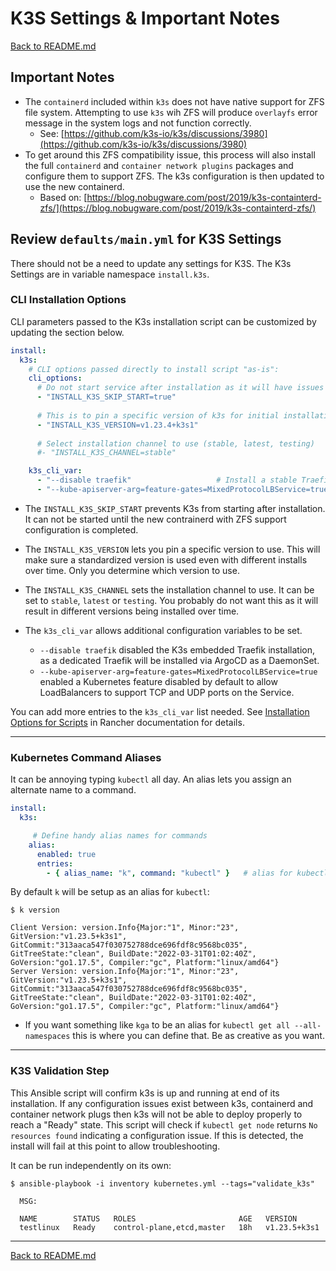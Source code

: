 # K3S Settings & Important Notes

[Back to README.md](../README.md)

## Important Notes

* The `containerd` included within `k3s` does not have native support for ZFS file system. Attempting to use `k3s` wih ZFS will produce `overlayfs` error message in the system logs and not function correctly.
  * See: [https://github.com/k3s-io/k3s/discussions/3980](https://github.com/k3s-io/k3s/discussions/3980)
* To get around this ZFS compatibility issue, this process will also install the full `containerd` and `container network plugins` packages and configure them to support ZFS. The k3s configuration is then updated to use the new containerd.
  * Based on: [https://blog.nobugware.com/post/2019/k3s-containterd-zfs/](https://blog.nobugware.com/post/2019/k3s-containterd-zfs/)

## Review `defaults/main.yml` for K3S Settings

There should not be a need to update any settings for K3S. The K3s Settings are in variable namespace `install.k3s`.

### CLI Installation Options

CLI parameters passed to the K3s installation script can be customized by updating the section below.

```yml
install:
  k3s:
    # CLI options passed directly to install script "as-is":
    cli_options:
      # Do not start service after installation as it will have issues with ZFS
      - "INSTALL_K3S_SKIP_START=true"
      
      # This is to pin a specific version of k3s for initial installation
      - "INSTALL_K3S_VERSION=v1.23.4+k3s1"
      
      # Select installation channel to use (stable, latest, testing)
      #- "INSTALL_K3S_CHANNEL=stable"

    k3s_cli_var:
      - "--disable traefik"                   # Install a stable Traefik via helm instead
      - "--kube-apiserver-arg=feature-gates=MixedProtocolLBService=true"  # Allow Load Balancer to use TCP & UDP Ports
```

* The `INSTALL_K3S_SKIP_START` prevents K3s from starting after installation. It can not be started until the new contrainerd with ZFS support configuration is completed.

* The `INSTALL_K3S_VERSION` lets you pin a specific version to use.  This will make sure a standardized version is used even with different installs over time.  Only you determine which version to use.

* The `INSTALL_K3S_CHANNEL` sets the installation channel to use. It can be set to `stable`, `latest` or `testing`. You probably do not want this as it will result in different versions being installed over time.

* The `k3s_cli_var` allows additional configuration variables to be set.
  * `--disable traefik` disabled the K3s embedded Traefik installation, as a dedicated Traefik will be installed via ArgoCD as a DaemonSet.
  * `--kube-apiserver-arg=feature-gates=MixedProtocolLBService=true` enabled a Kubernetes feature disabled by default to allow LoadBalancers to support TCP and UDP ports on the Service.
  
You can add more entries to the `k3s_cli_var` list needed.  See [Installation Options for Scripts](https://rancher.com/docs/k3s/latest/en/installation/install-options/) in Rancher documentation for details.

---

### Kubernetes Command Aliases

It can be annoying typing `kubectl` all day.  An alias lets you assign an alternate name to a command.  

```yaml
install:
  k3s:

     # Define handy alias names for commands
    alias:
      enabled: true
      entries:
        - { alias_name: "k", command: "kubectl" }   # alias for kubectl  ($ k get all -A)


```

By default `k` will be setup as an alias for `kubectl`:

```shell
$ k version

Client Version: version.Info{Major:"1", Minor:"23", GitVersion:"v1.23.5+k3s1", GitCommit:"313aaca547f030752788dce696fdf8c9568bc035", GitTreeState:"clean", BuildDate:"2022-03-31T01:02:40Z", GoVersion:"go1.17.5", Compiler:"gc", Platform:"linux/amd64"}
Server Version: version.Info{Major:"1", Minor:"23", GitVersion:"v1.23.5+k3s1", GitCommit:"313aaca547f030752788dce696fdf8c9568bc035", GitTreeState:"clean", BuildDate:"2022-03-31T01:02:40Z", GoVersion:"go1.17.5", Compiler:"gc", Platform:"linux/amd64"}
```

* If you want something like `kga` to be an alias for `kubectl get all --all-namespaces` this is where you can define that. Be as creative as you want.

---

### K3S Validation Step

This Ansible script will confirm k3s is up and running at end of its installation. If any configuration issues exist between k3s, containerd and container network plugs then k3s will not be able to deploy properly to reach a "Ready" state. This script will check if `kubectl get node` returns `No resources found` indicating a configuration issue.  If this is detected, the install will fail at this point to allow troubleshooting.

It can be run independently on its own:

```shell
$ ansible-playbook -i inventory kubernetes.yml --tags="validate_k3s"

  MSG:

  NAME        STATUS   ROLES                       AGE   VERSION
  testlinux   Ready    control-plane,etcd,master   18h   v1.23.5+k3s1
```

---

[Back to README.md](../README.md)
